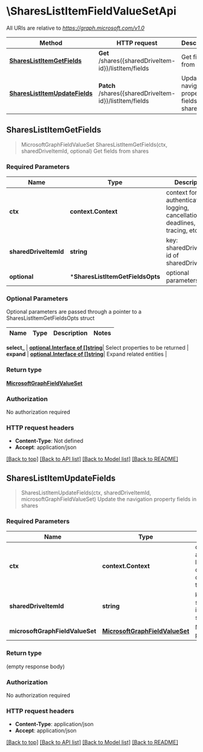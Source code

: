 # \SharesListItemFieldValueSetApi

All URIs are relative to *https://graph.microsoft.com/v1.0*

Method | HTTP request | Description
------------- | ------------- | -------------
[**SharesListItemGetFields**](SharesListItemFieldValueSetApi.md#SharesListItemGetFields) | **Get** /shares({sharedDriveItem-id})/listItem/fields | Get fields from shares
[**SharesListItemUpdateFields**](SharesListItemFieldValueSetApi.md#SharesListItemUpdateFields) | **Patch** /shares({sharedDriveItem-id})/listItem/fields | Update the navigation property fields in shares



## SharesListItemGetFields

> MicrosoftGraphFieldValueSet SharesListItemGetFields(ctx, sharedDriveItemId, optional)
Get fields from shares

### Required Parameters


Name | Type | Description  | Notes
------------- | ------------- | ------------- | -------------
**ctx** | **context.Context** | context for authentication, logging, cancellation, deadlines, tracing, etc.
**sharedDriveItemId** | **string**| key: sharedDriveItem-id of sharedDriveItem | 
 **optional** | ***SharesListItemGetFieldsOpts** | optional parameters | nil if no parameters

### Optional Parameters

Optional parameters are passed through a pointer to a SharesListItemGetFieldsOpts struct


Name | Type | Description  | Notes
------------- | ------------- | ------------- | -------------

 **select_** | [**optional.Interface of []string**](string.md)| Select properties to be returned | 
 **expand** | [**optional.Interface of []string**](string.md)| Expand related entities | 

### Return type

[**MicrosoftGraphFieldValueSet**](microsoft.graph.fieldValueSet.md)

### Authorization

No authorization required

### HTTP request headers

- **Content-Type**: Not defined
- **Accept**: application/json

[[Back to top]](#) [[Back to API list]](../README.md#documentation-for-api-endpoints)
[[Back to Model list]](../README.md#documentation-for-models)
[[Back to README]](../README.md)


## SharesListItemUpdateFields

> SharesListItemUpdateFields(ctx, sharedDriveItemId, microsoftGraphFieldValueSet)
Update the navigation property fields in shares

### Required Parameters


Name | Type | Description  | Notes
------------- | ------------- | ------------- | -------------
**ctx** | **context.Context** | context for authentication, logging, cancellation, deadlines, tracing, etc.
**sharedDriveItemId** | **string**| key: sharedDriveItem-id of sharedDriveItem | 
**microsoftGraphFieldValueSet** | [**MicrosoftGraphFieldValueSet**](MicrosoftGraphFieldValueSet.md)| New navigation property values | 

### Return type

 (empty response body)

### Authorization

No authorization required

### HTTP request headers

- **Content-Type**: application/json
- **Accept**: application/json

[[Back to top]](#) [[Back to API list]](../README.md#documentation-for-api-endpoints)
[[Back to Model list]](../README.md#documentation-for-models)
[[Back to README]](../README.md)

